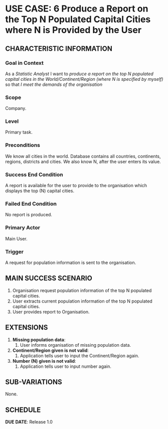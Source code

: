 # USE CASE: 6 Produce a Report on the Top N Populated Capital Cities where N is Provided by the User

## CHARACTERISTIC INFORMATION

### Goal in Context

As a *Statistic Analyst* I want to *produce a report on the top N populated capital cities in the World/Continent/Region (where N is specified by myself)* so that *I meet the demands of the organisation* 

### Scope

Company.

### Level

Primary task.

### Preconditions

We know all cities in the world. Database contains all countries, continents, regions, districts and cities. We also know N, after the user enters its value.

### Success End Condition

A report is available for the user to provide to the organisation which displays the top (N) capital cities.

### Failed End Condition

No report is produced.

### Primary Actor

Main User.

### Trigger

A request for population information is sent to the organisation.

## MAIN SUCCESS SCENARIO

1. Organisation request population information of the top N populated capital cities.
2. User extracts current population information of the top N populated capital cities.
3. User provides report to Organisation.


## EXTENSIONS

1. **Missing population data**:
    1. User informs organisation of missing population data.
2. **Continent/Region given is not valid**:
    1. Application tells user to input the Continent/Region again.
3.  **Number (N) given is not valid**:
    1. Application tells user to input number again.

## SUB-VARIATIONS

None.

## SCHEDULE

**DUE DATE**: Release 1.0
